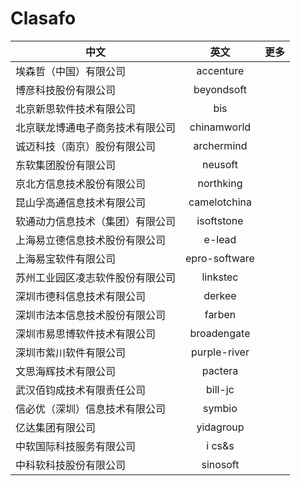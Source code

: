 # Clasafo

中文|英文|更多
---|:--:|---:
埃森哲（中国）有限公司|accenture|
博彦科技股份有限公司|beyondsoft|
北京新思软件技术有限公司|bis|
北京联龙博通电子商务技术有限公司|chinamworld|
诚迈科技（南京）股份有限公司|archermind|
东软集团股份有限公司|neusoft|
京北方信息技术股份有限公司|northking|
昆山孚高通信息技术有限公司|camelotchina|
软通动力信息技术（集团）有限公司|isoftstone|
上海易立德信息技术股份有限公司|e-lead|
上海易宝软件有限公司|epro-software|
苏州工业园区凌志软件股份有限公司|linkstec|
深圳市德科信息技术有限公司|derkee|
深圳市法本信息技术股份有限公司|farben|
深圳市易思博软件技术有限公司|broadengate|
深圳市紫川软件有限公司|purple-river|
文思海辉技术有限公司|pactera|
武汉佰钧成技术有限责任公司|bill-jc|
信必优（深圳）信息技术有限公司|symbio|
亿达集团有限公司|yidagroup|
中软国际科技服务有限公司|i cs&s|
中科软科技股份有限公司|sinosoft|
